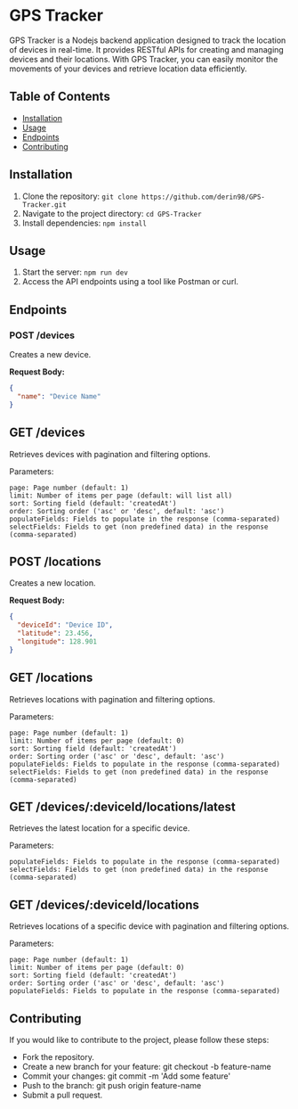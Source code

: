 # GPS Tracker

GPS Tracker is a Nodejs backend application designed to track the location of devices in real-time. It provides RESTful APIs for creating and managing devices and their locations. With GPS Tracker, you can easily monitor the movements of your devices and retrieve location data efficiently.

## Table of Contents

- [Installation](#installation)
- [Usage](#usage)
- [Endpoints](#endpoints)
- [Contributing](#contributing)

## Installation

1. Clone the repository: `git clone https://github.com/derin98/GPS-Tracker.git`
2. Navigate to the project directory: `cd GPS-Tracker`
3. Install dependencies: `npm install`

## Usage

1. Start the server: `npm run dev`
2. Access the API endpoints using a tool like Postman or curl.

## Endpoints

### POST /devices

Creates a new device.

**Request Body:**
```json
{
  "name": "Device Name"
}
```

## GET /devices

Retrieves devices with pagination and filtering options.

Parameters:

    page: Page number (default: 1)
    limit: Number of items per page (default: will list all)
    sort: Sorting field (default: 'createdAt')
    order: Sorting order ('asc' or 'desc', default: 'asc')
    populateFields: Fields to populate in the response (comma-separated)
    selectFields: Fields to get (non predefined data) in the response (comma-separated)

## POST /locations

Creates a new location.

**Request Body:**

```json
{
  "deviceId": "Device ID",
  "latitude": 23.456,
  "longitude": 128.901
}
```

## GET /locations

Retrieves locations with pagination and filtering options.

Parameters:

    page: Page number (default: 1)
    limit: Number of items per page (default: 0)
    sort: Sorting field (default: 'createdAt')
    order: Sorting order ('asc' or 'desc', default: 'asc')
    populateFields: Fields to populate in the response (comma-separated)
    selectFields: Fields to get (non predefined data) in the response (comma-separated)

## GET /devices/:deviceId/locations/latest

Retrieves the latest location for a specific device.

Parameters:

    populateFields: Fields to populate in the response (comma-separated)
    selectFields: Fields to get (non predefined data) in the response (comma-separated)

## GET /devices/:deviceId/locations

Retrieves locations of a specific device with pagination and filtering options.

Parameters:

    page: Page number (default: 1)
    limit: Number of items per page (default: 0)
    sort: Sorting field (default: 'createdAt')
    order: Sorting order ('asc' or 'desc', default: 'asc')
    populateFields: Fields to populate in the response (comma-separated)

## Contributing

If you would like to contribute to the project, please follow these steps:

- Fork the repository.
- Create a new branch for your feature: git checkout -b feature-name
- Commit your changes: git commit -m 'Add some feature'
- Push to the branch: git push origin feature-name
- Submit a pull request.
  
